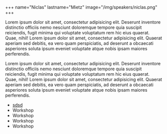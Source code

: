 +++
name="Niclas"
lastname="Mietz"
image="/img/speakers/niclas.png"
+++

Lorem ipsum dolor sit amet, consectetur adipisicing elit. Deserunt inventore distinctio officiis nemo nesciunt doloremque tempore quia suscipit reiciendis, fugit minima qui voluptate voluptatum rem hic eius quaerat. Quae, nihil! Lorem ipsum dolor sit amet, consectetur adipisicing elit. Quaerat aperiam sed debitis, ea vero quam perspiciatis, ad deserunt a obcaecati asperiores soluta ipsum eveniet voluptate atque nobis ipsam maiores perferendis.

Lorem ipsum dolor sit amet, consectetur adipisicing elit. Deserunt inventore distinctio officiis nemo nesciunt doloremque tempore quia suscipit reiciendis, fugit minima qui voluptate voluptatum rem hic eius quaerat. Quae, nihil! Lorem ipsum dolor sit amet, consectetur adipisicing elit. Quaerat aperiam sed debitis, ea vero quam perspiciatis, ad deserunt a obcaecati asperiores soluta ipsum eveniet voluptate atque nobis ipsam maiores perferendis.

* [sdsd](Workshop)
* Workshop
* Workshop
* Workshop
* Workshop
